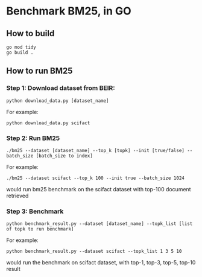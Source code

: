 # Benchmark BM25, in GO

## How to build
```
go mod tidy
go build .
```


## How to run BM25
### Step 1: Download dataset from BEIR:
```
python download_data.py [dataset_name]
```
For example: 
```
python download_data.py scifact
```

### Step 2: Run BM25
```
./bm25 --dataset [dataset_name] --top_k [topk] --init [true/false] --batch_size [batch_size to index]
```

For example:
```
./bm25 --dataset scifact --top_k 100 --init true --batch_size 1024
```
would run bm25 benchmark on the scifact dataset with top-100 document retrieved

### Step 3: Benchmark
```
python benchmark_result.py --dataset [dataset_name] --topk_list [list of topk to run benchmark]
```

For example:
```
python benchmark_result.py --dataset scifact --topk_list 1 3 5 10
```
would run the benchmark on scifact dataset, with top-1, top-3, top-5, top-10 result





